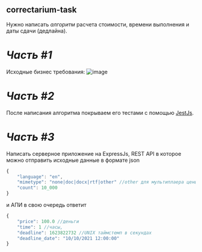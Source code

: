 ## correctarium-task
Нужно написать *алгоритм* расчета стоимости, времени выполнения и даты сдачи (дедлайна).
# *Часть #1*
Исходные бизнес требования:
![image](https://user-images.githubusercontent.com/69160081/150163299-b33a4c97-40f6-4307-86fe-ee02ef93bedb.png)
# *Часть #2*
После написания алгоритма покрываем его тестами с помощью [JestJs](https://jestjs.io).
# *Часть #3*
Написать серверное приложение на ExpressJs, REST API в которое можно отправить исходные данные в формате json

```jsx
{
	"language": "en",
	"mimetype": "none|doc|docx|rtf|other" //other для мультиплаера цены 1.2
	"count": 10_000
}
```
и АПИ в свою очередь ответит

```jsx
{
	"price": 100.0 //деньги
	"time": 1 //часы,
	"deadline": 1623822732 //UNIX таймстемп в секундах
	"deadline_date": "10/10/2021 12:00:00"
}
```
